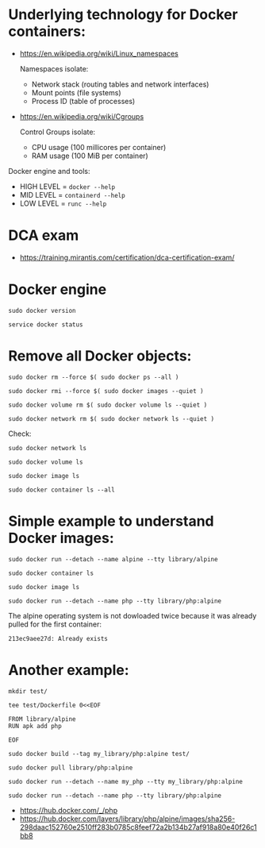 # Underlying technology for Docker containers:
* https://en.wikipedia.org/wiki/Linux_namespaces
  
  Namespaces isolate:
  * Network stack (routing tables and network interfaces)
  * Mount points (file systems)
  * Process ID (table of processes)
* https://en.wikipedia.org/wiki/Cgroups
  
  Control Groups isolate:
  * CPU usage (100 millicores per container)
  * RAM usage (100 MiB per container)

Docker engine and tools:
  * HIGH LEVEL = `docker --help`
  * MID LEVEL = `containerd --help`
  * LOW LEVEL = `runc --help`

# DCA exam
* https://training.mirantis.com/certification/dca-certification-exam/

# Docker engine
```
sudo docker version
```

```
service docker status
```
# Remove all Docker objects:
```
sudo docker rm --force $( sudo docker ps --all )

sudo docker rmi --force $( sudo docker images --quiet )

sudo docker volume rm $( sudo docker volume ls --quiet )

sudo docker network rm $( sudo docker network ls --quiet )
```
Check:
```
sudo docker network ls

sudo docker volume ls

sudo docker image ls

sudo docker container ls --all
```

# Simple example to understand Docker images:
```
sudo docker run --detach --name alpine --tty library/alpine

sudo docker container ls

sudo docker image ls

sudo docker run --detach --name php --tty library/php:alpine
```
The alpine operating system is not dowloaded twice because it was already pulled for the first container:
```
213ec9aee27d: Already exists
```

# Another example:

```
mkdir test/

tee test/Dockerfile 0<<EOF

FROM library/alpine
RUN apk add php

EOF

sudo docker build --tag my_library/php:alpine test/

sudo docker pull library/php:alpine

sudo docker run --detach --name my_php --tty my_library/php:alpine

sudo docker run --detach --name php --tty library/php:alpine
```
* https://hub.docker.com/_/php
* https://hub.docker.com/layers/library/php/alpine/images/sha256-298daac152760e2510ff283b0785c8feef72a2b134b27af918a80e40f26c1bb8
